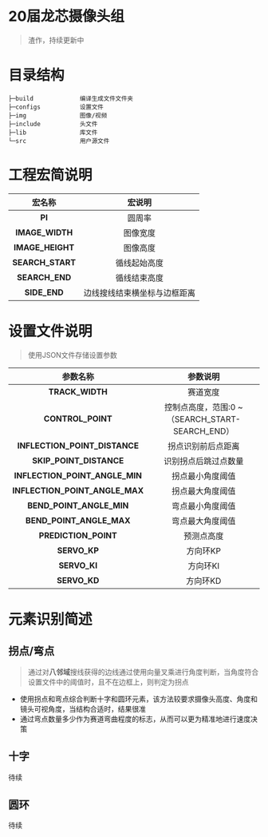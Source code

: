 # 20届龙芯摄像头组
> 渣作，持续更新中
# 目录结构
```shell
├─build             编译生成文件文件夹
├─configs           设置文件
├─img               图像/视频
├─include           头文件
├─lib               库文件
└─src               用户源文件
```
# 工程宏简说明
| 宏名称 | 宏说明 |
| :-----: | :------: |
| <b>PI</b> | 圆周率 |
| <b>IMAGE_WIDTH</b> | 图像宽度 |
| <b>IMAGE_HEIGHT</b> | 图像高度 |
| <b>SEARCH_START</b> | 循线起始高度 |
| <b>SEARCH_END</b> | 循线结束高度 |
| <b>SIDE_END</b> | 边线搜线结束横坐标与边框距离 |

# 设置文件说明
> 使用JSON文件存储设置参数

| 参数名称 | 参数说明 |
| :-----: | :------: |
| <b>TRACK_WIDTH</b> | 赛道宽度 |
| <b>CONTROL_POINT</b> | 控制点高度，范围:0 ~ （SEARCH_START-SEARCH_END） |
| <b>INFLECTION_POINT_DISTANCE</b> | 拐点识别前后点距离 |
| <b>SKIP_POINT_DISTANCE</b> | 识别拐点后跳过点数量 |
| <b>INFLECTION_POINT_ANGLE_MIN</b> | 拐点最小角度阈值 |
| <b>INFLECTION_POINT_ANGLE_MAX</b> | 拐点最大角度阈值 |
| <b>BEND_POINT_ANGLE_MIN</b> | 弯点最小角度阈值 |
| <b>BEND_POINT_ANGLE_MAX</b> | 弯点最大角度阈值 |
| <b>PREDICTION_POINT</b> | 预测点高度 |
| <b>SERVO_KP</b> | 方向环KP |
| <b>SERVO_KI</b> | 方向环KI |
| <b>SERVO_KD</b> | 方向环KD |

# 元素识别简述
## 拐点/弯点
> 通过对<b>八邻域</b>搜线获得的边线通过使用向量叉乘进行角度判断，当角度符合设置文件中的阈值时，且不在边框上，则判定为拐点
- 使用拐点和弯点综合判断十字和圆环元素，该方法较要求摄像头高度、角度和镜头可视角度，当结构合适时，结果很准
- 通过弯点数量多少作为赛道弯曲程度的标志，从而可以更为精准地进行速度决策
## 十字
待续
## 圆环
待续